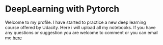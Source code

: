 # DeepLearning with Pytorch
Welcome to my profile. I have started to practice a new deep learning course offered by Udacity. Here i will upload all my notebooks.
If you have any questions or suggestion you are welcome to comment or you can email me [here](abdllahamir9@gmail.com)
